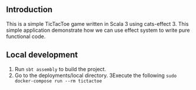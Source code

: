 ## Introduction
This is a simple TicTacToe game written in Scala 3 using cats-effect 3. 
This simple application demonstrate how we can use effect system to write pure functional code.
## Local development
1. Run `sbt assembly` to build the project.
2. Go to the deployments/local directory.
3Execute the following `sudo docker-compose run --rm tictactoe`
